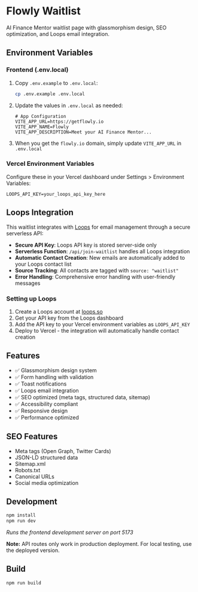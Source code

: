 # Flowly Waitlist

AI Finance Mentor waitlist page with glassmorphism design, SEO optimization, and Loops email integration.

## Environment Variables

### Frontend (.env.local)
1. Copy `.env.example` to `.env.local`:
   ```bash
   cp .env.example .env.local
   ```

2. Update the values in `.env.local` as needed:
   ```env
   # App Configuration
   VITE_APP_URL=https://getflowly.io
   VITE_APP_NAME=Flowly
   VITE_APP_DESCRIPTION=Meet your AI Finance Mentor...
   ```

3. When you get the `flowly.io` domain, simply update `VITE_APP_URL` in `.env.local`

### Vercel Environment Variables
Configure these in your Vercel dashboard under Settings > Environment Variables:

```env
LOOPS_API_KEY=your_loops_api_key_here
```

## Loops Integration

This waitlist integrates with [Loops](https://loops.so/) for email management through a secure serverless API:

- **Secure API Key**: Loops API key is stored server-side only
- **Serverless Function**: `/api/join-waitlist` handles all Loops integration
- **Automatic Contact Creation**: New emails are automatically added to your Loops contact list
- **Source Tracking**: All contacts are tagged with `source: "waitlist"`
- **Error Handling**: Comprehensive error handling with user-friendly messages

### Setting up Loops

1. Create a Loops account at [loops.so](https://loops.so/)
2. Get your API key from the Loops dashboard
3. Add the API key to your Vercel environment variables as `LOOPS_API_KEY`
4. Deploy to Vercel - the integration will automatically handle contact creation

## Features

- ✅ Glassmorphism design system
- ✅ Form handling with validation
- ✅ Toast notifications
- ✅ Loops email integration
- ✅ SEO optimized (meta tags, structured data, sitemap)
- ✅ Accessibility compliant
- ✅ Responsive design
- ✅ Performance optimized

## SEO Features

- Meta tags (Open Graph, Twitter Cards)
- JSON-LD structured data
- Sitemap.xml
- Robots.txt
- Canonical URLs
- Social media optimization

## Development

```bash
npm install
npm run dev
```
*Runs the frontend development server on port 5173*

**Note:** API routes only work in production deployment. For local testing, use the deployed version.

## Build

```bash
npm run build
```
